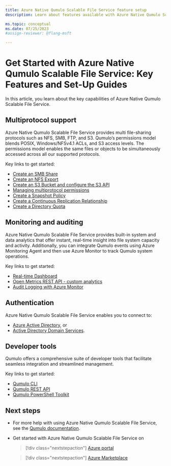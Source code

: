 ```yaml
---
title: Azure Native Qumulo Scalable File Service feature setup
description: Learn about features available with Azure Native Qumulo Scalable File Service offers you.

ms.topic: conceptual
ms.date: 07/25/2023
#assign-reviewer: @flang-msft

---
```


# Get Started with Azure Native Qumulo Scalable File Service: Key Features and Set-Up Guides

In this article, you learn about the key capabilities of Azure Native Qumulo Scalable File Service.

## Multiprotocol support

Azure Native Qumulo Scalable File Service provides multi file-sharing protocols such as NFS, SMB, FTP, and S3. Qumulo’s permissions model blends POSIX, Windows/NFSv4.1 ACLs, and S3 access levels. The permissions model enables the same files or objects to be simultaneously accessed across all our supported protocols.

Key links to get started:

- [Create an SMB Share]( https://care.qumulo.com/hc/en-us/articles/360000722428-Create-an-SMB-Share#in-this-article-0-0)
- [Create an NFS Export](https://care.qumulo.com/hc/en-us/articles/360000723928-Create-an-NFS-Export#in-this-article-0-0)
- [Create an S3 Bucket and configure the S3 API](https://docs.qumulo.com/administrator-guide/s3-api/creating-managing-s3-buckets.html)
- [Managing multiprotocol permissions](https://care.qumulo.com/hc/en-us/articles/360020316894-Cross-Protocol-Permissions-XPP-#in-this-article-0-0)
- [Create a Snapshot Policy](https://care.qumulo.com/hc/en-us/articles/115012699607-Taking-Directory-Snapshots-on-Demand-or-by-Using-a-Snapshot-Policy#in-this-article-0-0)
- [Create a Continuous Replication Relationship](https://care.qumulo.com/hc/en-us/articles/360018873374-Replication-Continuous-Replication-with-2-11-2-and-above#in-this-article-0-0)
- [Create a Directory Quota](https://care.qumulo.com/hc/en-us/articles/115009394288-Quotas-in-Qumulo-Core)

## Monitoring and auditing

Azure Native Qumulo Scalable File Service provides built-in system and data analytics that offer instant, real-time insight into file system capacity and activity. Additionally, you can integrate Qumulo events using Azure Monitoring Agent and then use Azure Monitor to track Qumulo system operations.

Key links to get started:

- [Real-time Dashboard](https://care.qumulo.com/hc/en-us/articles/360037604954-Qumulo-Core-Dashboard#in-this-article-0-0)
- [Open Metrics REST API - custom analytics](https://docs.qumulo.com/administrator-guide/metrics/openmetrics-api-specification.html)
- [Audit Logging with Azure Monitor]( https://care.qumulo.com/hc/en-us/articles/1500010560881-Auditing-Qumulo-on-Azure-using-Azure-Monitor#in-this-article-0-0)

## Authentication

Azure Native Qumulo Scalable File Service enables you to connect to:
- [Azure Active Directory](https://care.qumulo.com/hc/en-us/articles/115007276068-Join-your-Qumulo-Cluster-to-Active-Directory#in-this-article-0-0), or
- [Active Directory Domain Services](https://care.qumulo.com/hc/en-us/articles/1500005254761-Qumulo-on-Azure-Connect-to-Azure-Active-Directory).

## Developer tools

Qumulo offers a comprehensive suite of developer tools that facilitate seamless integration and streamlined management.

Key links to get started:

- [Qumulo CLI](https://care.qumulo.com/hc/en-us/articles/115013331308-QQ-CLI-Comprehensive-List-of-Commands#in-this-article-0-0)
- [Qumulo REST API](https://care.qumulo.com/hc/en-us/articles/115007063227-Getting-Started-with-Qumulo-Core-REST-API#in-this-article-0-0)
- [Qumulo PowerShell Toolkit](https://github.com/Qumulo/PowerShellToolkit)

## Next steps

- For more help with using Azure Native Qumulo Scalable File Service, see the [Qumulo documentation](https://docs.qumulo.com/cloud-guide/azure/).
- Get started with Azure Native Qumulo Scalable File Service on

    > [!div class="nextstepaction"]
    > [Azure portal](https://portal.azure.com/#view/HubsExtension/BrowseResource/resourceType/Qumulo.Storage%2FfileSystems)

    > [!div class="nextstepaction"]
    > [Azure Marketplace](https://azuremarketplace.microsoft.com/marketplace/apps/qumulo1584033880660.qumulo-saas-mpp?tab=Overview)
